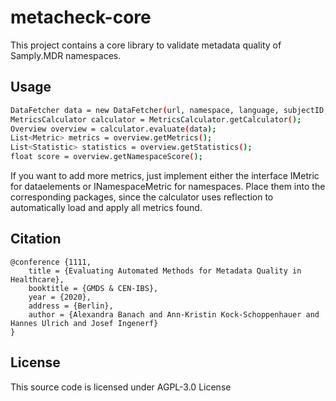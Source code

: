 # metacheck-core
This project contains a core library to validate metadata quality of Samply.MDR namespaces. 

## Usage

```sh
DataFetcher data = new DataFetcher(url, namespace, language, subjectID, accessToken);
MetricsCalculator calculator = MetricsCalculator.getCalculator();
Overview overview = calculator.evaluate(data);
List<Metric> metrics = overview.getMetrics();
List<Statistic> statistics = overview.getStatistics();
float score = overview.getNamespaceScore();

```

If you want to add more metrics, just implement either the interface IMetric for dataelements or INamespaceMetric for namespaces. Place them into the corresponding packages, since the calculator uses reflection to automatically load and apply all metrics found.  

## Citation
```
@conference {1111,
	title = {Evaluating Automated Methods for Metadata Quality in Healthcare},
	booktitle = {GMDS & CEN-IBS},
	year = {2020},
	address = {Berlin},
	author = {Alexandra Banach and Ann-Kristin Kock-Schoppenhauer and Hannes Ulrich and Josef Ingenerf}
}
```

## License
This source code is licensed under AGPL-3.0 License
